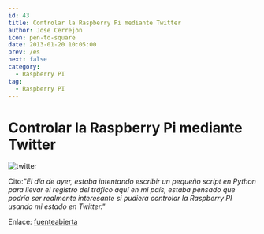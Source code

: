```yaml
---
id: 43
title: Controlar la Raspberry Pi mediante Twitter
author: Jose Cerrejon
icon: pen-to-square
date: 2013-01-20 10:05:00
prev: /es
next: false
category:
  - Raspberry PI
tag:
  - Raspberry PI
---
```


# Controlar la Raspberry Pi mediante Twitter

![twitter](/images/twitter.jpg)

Cito:*"El día de ayer, estaba intentando escribir un pequeño script en Python para llevar el registro del tráfico aquí en mi país, estaba pensado que podría ser realmente interesante si pudiera controlar la Raspberry PI usando mi estado en Twitter."*

Enlace: [fuenteabierta](http://fuenteabierta.teubi.co/2013/01/controlando-la-raspberry-pi-desde.html)